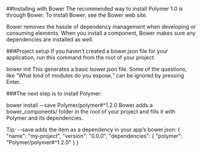 ##Installing with Bower
The recommended way to install Polymer 1.0 is through Bower. To install Bower, see the Bower web site.

Bower removes the hassle of dependency management when developing or consuming elements. When you install a component, Bower makes sure any dependencies are installed as well.

###Project setup
If you haven’t created a bower.json file for your application, run this command from the root of your project:

bower init
This generates a basic bower.json file. Some of the questions, like “What kind of modules do you expose,” can be ignored by pressing Enter.

###The next step is to install Polymer:

bower install --save Polymer/polymer#^1.2.0
Bower adds a bower_components/ folder in the root of your project and fills it with Polymer and its dependencies.

Tip: --save adds the item as a dependency in your app’s bower.json:
{
  "name": "my-project",
  "version": "0.0.0",
  "dependencies": {
    "polymer": "Polymer/polymer#^1.2.0"
  }
}
